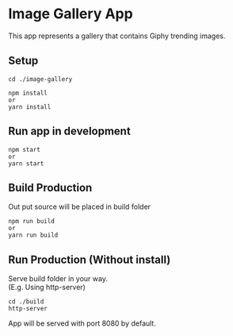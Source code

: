 # Image Gallery App

This app represents a gallery that contains Giphy trending images.

## Setup

```
cd ./image-gallery

npm install
or 
yarn install
```

## Run app in development 
```
npm start
or
yarn start
```

## Build Production
Out put source will be placed in build folder
```
npm run build
or
yarn run build
```

## Run Production (Without install)
Serve build folder in your way.<br>
(E.g. Using http-server)
```
cd ./build
http-server
```
App will be served with port 8080 by default.